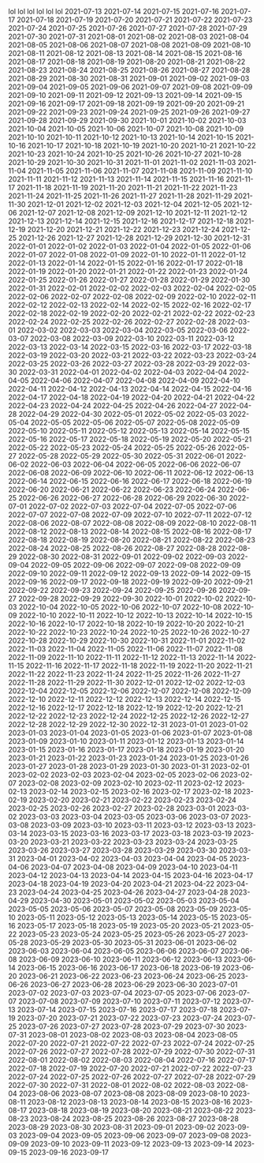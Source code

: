lol
lol
lol
lol
lol
lol
2021-07-13
2021-07-14
2021-07-15
2021-07-16
2021-07-17
2021-07-18
2021-07-19
2021-07-20
2021-07-21
2021-07-22
2021-07-23
2021-07-24
2021-07-25
2021-07-26
2021-07-27
2021-07-28
2021-07-29
2021-07-30
2021-07-31
2021-08-01
2021-08-02
2021-08-03
2021-08-04
2021-08-05
2021-08-06
2021-08-07
2021-08-08
2021-08-09
2021-08-10
2021-08-11
2021-08-12
2021-08-13
2021-08-14
2021-08-15
2021-08-16
2021-08-17
2021-08-18
2021-08-19
2021-08-20
2021-08-21
2021-08-22
2021-08-23
2021-08-24
2021-08-25
2021-08-26
2021-08-27
2021-08-28
2021-08-29
2021-08-30
2021-08-31
2021-09-01
2021-09-02
2021-09-03
2021-09-04
2021-09-05
2021-09-06
2021-09-07
2021-09-08
2021-09-09
2021-09-10
2021-09-11
2021-09-12
2021-09-13
2021-09-14
2021-09-15
2021-09-16
2021-09-17
2021-09-18
2021-09-19
2021-09-20
2021-09-21
2021-09-22
2021-09-23
2021-09-24
2021-09-25
2021-09-26
2021-09-27
2021-09-28
2021-09-29
2021-09-30
2021-10-01
2021-10-02
2021-10-03
2021-10-04
2021-10-05
2021-10-06
2021-10-07
2021-10-08
2021-10-09
2021-10-10
2021-10-11
2021-10-12
2021-10-13
2021-10-14
2021-10-15
2021-10-16
2021-10-17
2021-10-18
2021-10-19
2021-10-20
2021-10-21
2021-10-22
2021-10-23
2021-10-24
2021-10-25
2021-10-26
2021-10-27
2021-10-28
2021-10-29
2021-10-30
2021-10-31
2021-11-01
2021-11-02
2021-11-03
2021-11-04
2021-11-05
2021-11-06
2021-11-07
2021-11-08
2021-11-09
2021-11-10
2021-11-11
2021-11-12
2021-11-13
2021-11-14
2021-11-15
2021-11-16
2021-11-17
2021-11-18
2021-11-19
2021-11-20
2021-11-21
2021-11-22
2021-11-23
2021-11-24
2021-11-25
2021-11-26
2021-11-27
2021-11-28
2021-11-29
2021-11-30
2021-12-01
2021-12-02
2021-12-03
2021-12-04
2021-12-05
2021-12-06
2021-12-07
2021-12-08
2021-12-09
2021-12-10
2021-12-11
2021-12-12
2021-12-13
2021-12-14
2021-12-15
2021-12-16
2021-12-17
2021-12-18
2021-12-19
2021-12-20
2021-12-21
2021-12-22
2021-12-23
2021-12-24
2021-12-25
2021-12-26
2021-12-27
2021-12-28
2021-12-29
2021-12-30
2021-12-31
2022-01-01
2022-01-02
2022-01-03
2022-01-04
2022-01-05
2022-01-06
2022-01-07
2022-01-08
2022-01-09
2022-01-10
2022-01-11
2022-01-12
2022-01-13
2022-01-14
2022-01-15
2022-01-16
2022-01-17
2022-01-18
2022-01-19
2022-01-20
2022-01-21
2022-01-22
2022-01-23
2022-01-24
2022-01-25
2022-01-26
2022-01-27
2022-01-28
2022-01-29
2022-01-30
2022-01-31
2022-02-01
2022-02-02
2022-02-03
2022-02-04
2022-02-05
2022-02-06
2022-02-07
2022-02-08
2022-02-09
2022-02-10
2022-02-11
2022-02-12
2022-02-13
2022-02-14
2022-02-15
2022-02-16
2022-02-17
2022-02-18
2022-02-19
2022-02-20
2022-02-21
2022-02-22
2022-02-23
2022-02-24
2022-02-25
2022-02-26
2022-02-27
2022-02-28
2022-03-01
2022-03-02
2022-03-03
2022-03-04
2022-03-05
2022-03-06
2022-03-07
2022-03-08
2022-03-09
2022-03-10
2022-03-11
2022-03-12
2022-03-13
2022-03-14
2022-03-15
2022-03-16
2022-03-17
2022-03-18
2022-03-19
2022-03-20
2022-03-21
2022-03-22
2022-03-23
2022-03-24
2022-03-25
2022-03-26
2022-03-27
2022-03-28
2022-03-29
2022-03-30
2022-03-31
2022-04-01
2022-04-02
2022-04-03
2022-04-04
2022-04-05
2022-04-06
2022-04-07
2022-04-08
2022-04-09
2022-04-10
2022-04-11
2022-04-12
2022-04-13
2022-04-14
2022-04-15
2022-04-16
2022-04-17
2022-04-18
2022-04-19
2022-04-20
2022-04-21
2022-04-22
2022-04-23
2022-04-24
2022-04-25
2022-04-26
2022-04-27
2022-04-28
2022-04-29
2022-04-30
2022-05-01
2022-05-02
2022-05-03
2022-05-04
2022-05-05
2022-05-06
2022-05-07
2022-05-08
2022-05-09
2022-05-10
2022-05-11
2022-05-12
2022-05-13
2022-05-14
2022-05-15
2022-05-16
2022-05-17
2022-05-18
2022-05-19
2022-05-20
2022-05-21
2022-05-22
2022-05-23
2022-05-24
2022-05-25
2022-05-26
2022-05-27
2022-05-28
2022-05-29
2022-05-30
2022-05-31
2022-06-01
2022-06-02
2022-06-03
2022-06-04
2022-06-05
2022-06-06
2022-06-07
2022-06-08
2022-06-09
2022-06-10
2022-06-11
2022-06-12
2022-06-13
2022-06-14
2022-06-15
2022-06-16
2022-06-17
2022-06-18
2022-06-19
2022-06-20
2022-06-21
2022-06-22
2022-06-23
2022-06-24
2022-06-25
2022-06-26
2022-06-27
2022-06-28
2022-06-29
2022-06-30
2022-07-01
2022-07-02
2022-07-03
2022-07-04
2022-07-05
2022-07-06
2022-07-07
2022-07-08
2022-07-09
2022-07-10
2022-07-11
2022-07-12
2022-08-06
2022-08-07
2022-08-08
2022-08-09
2022-08-10
2022-08-11
2022-08-12
2022-08-13
2022-08-14
2022-08-15
2022-08-16
2022-08-17
2022-08-18
2022-08-19
2022-08-20
2022-08-21
2022-08-22
2022-08-23
2022-08-24
2022-08-25
2022-08-26
2022-08-27
2022-08-28
2022-08-29
2022-08-30
2022-08-31
2022-09-01
2022-09-02
2022-09-03
2022-09-04
2022-09-05
2022-09-06
2022-09-07
2022-09-08
2022-09-09
2022-09-10
2022-09-11
2022-09-12
2022-09-13
2022-09-14
2022-09-15
2022-09-16
2022-09-17
2022-09-18
2022-09-19
2022-09-20
2022-09-21
2022-09-22
2022-09-23
2022-09-24
2022-09-25
2022-09-26
2022-09-27
2022-09-28
2022-09-29
2022-09-30
2022-10-01
2022-10-02
2022-10-03
2022-10-04
2022-10-05
2022-10-06
2022-10-07
2022-10-08
2022-10-09
2022-10-10
2022-10-11
2022-10-12
2022-10-13
2022-10-14
2022-10-15
2022-10-16
2022-10-17
2022-10-18
2022-10-19
2022-10-20
2022-10-21
2022-10-22
2022-10-23
2022-10-24
2022-10-25
2022-10-26
2022-10-27
2022-10-28
2022-10-29
2022-10-30
2022-10-31
2022-11-01
2022-11-02
2022-11-03
2022-11-04
2022-11-05
2022-11-06
2022-11-07
2022-11-08
2022-11-09
2022-11-10
2022-11-11
2022-11-12
2022-11-13
2022-11-14
2022-11-15
2022-11-16
2022-11-17
2022-11-18
2022-11-19
2022-11-20
2022-11-21
2022-11-22
2022-11-23
2022-11-24
2022-11-25
2022-11-26
2022-11-27
2022-11-28
2022-11-29
2022-11-30
2022-12-01
2022-12-02
2022-12-03
2022-12-04
2022-12-05
2022-12-06
2022-12-07
2022-12-08
2022-12-09
2022-12-10
2022-12-11
2022-12-12
2022-12-13
2022-12-14
2022-12-15
2022-12-16
2022-12-17
2022-12-18
2022-12-19
2022-12-20
2022-12-21
2022-12-22
2022-12-23
2022-12-24
2022-12-25
2022-12-26
2022-12-27
2022-12-28
2022-12-29
2022-12-30
2022-12-31
2023-01-01
2023-01-02
2023-01-03
2023-01-04
2023-01-05
2023-01-06
2023-01-07
2023-01-08
2023-01-09
2023-01-10
2023-01-11
2023-01-12
2023-01-13
2023-01-14
2023-01-15
2023-01-16
2023-01-17
2023-01-18
2023-01-19
2023-01-20
2023-01-21
2023-01-22
2023-01-23
2023-01-24
2023-01-25
2023-01-26
2023-01-27
2023-01-28
2023-01-29
2023-01-30
2023-01-31
2023-02-01
2023-02-02
2023-02-03
2023-02-04
2023-02-05
2023-02-06
2023-02-07
2023-02-08
2023-02-09
2023-02-10
2023-02-11
2023-02-12
2023-02-13
2023-02-14
2023-02-15
2023-02-16
2023-02-17
2023-02-18
2023-02-19
2023-02-20
2023-02-21
2023-02-22
2023-02-23
2023-02-24
2023-02-25
2023-02-26
2023-02-27
2023-02-28
2023-03-01
2023-03-02
2023-03-03
2023-03-04
2023-03-05
2023-03-06
2023-03-07
2023-03-08
2023-03-09
2023-03-10
2023-03-11
2023-03-12
2023-03-13
2023-03-14
2023-03-15
2023-03-16
2023-03-17
2023-03-18
2023-03-19
2023-03-20
2023-03-21
2023-03-22
2023-03-23
2023-03-24
2023-03-25
2023-03-26
2023-03-27
2023-03-28
2023-03-29
2023-03-30
2023-03-31
2023-04-01
2023-04-02
2023-04-03
2023-04-04
2023-04-05
2023-04-06
2023-04-07
2023-04-08
2023-04-09
2023-04-10
2023-04-11
2023-04-12
2023-04-13
2023-04-14
2023-04-15
2023-04-16
2023-04-17
2023-04-18
2023-04-19
2023-04-20
2023-04-21
2023-04-22
2023-04-23
2023-04-24
2023-04-25
2023-04-26
2023-04-27
2023-04-28
2023-04-29
2023-04-30
2023-05-01
2023-05-02
2023-05-03
2023-05-04
2023-05-05
2023-05-06
2023-05-07
2023-05-08
2023-05-09
2023-05-10
2023-05-11
2023-05-12
2023-05-13
2023-05-14
2023-05-15
2023-05-16
2023-05-17
2023-05-18
2023-05-19
2023-05-20
2023-05-21
2023-05-22
2023-05-23
2023-05-24
2023-05-25
2023-05-26
2023-05-27
2023-05-28
2023-05-29
2023-05-30
2023-05-31
2023-06-01
2023-06-02
2023-06-03
2023-06-04
2023-06-05
2023-06-06
2023-06-07
2023-06-08
2023-06-09
2023-06-10
2023-06-11
2023-06-12
2023-06-13
2023-06-14
2023-06-15
2023-06-16
2023-06-17
2023-06-18
2023-06-19
2023-06-20
2023-06-21
2023-06-22
2023-06-23
2023-06-24
2023-06-25
2023-06-26
2023-06-27
2023-06-28
2023-06-29
2023-06-30
2023-07-01
2023-07-02
2023-07-03
2023-07-04
2023-07-05
2023-07-06
2023-07-07
2023-07-08
2023-07-09
2023-07-10
2023-07-11
2023-07-12
2023-07-13
2023-07-14
2023-07-15
2023-07-16
2023-07-17
2023-07-18
2023-07-19
2023-07-20
2023-07-21
2023-07-22
2023-07-23
2023-07-24
2023-07-25
2023-07-26
2023-07-27
2023-07-28
2023-07-29
2023-07-30
2023-07-31
2023-08-01
2023-08-02
2023-08-03
2023-08-04
2023-08-05
2022-07-20
2022-07-21
2022-07-22
2022-07-23
2022-07-24
2022-07-25
2022-07-26
2022-07-27
2022-07-28
2022-07-29
2022-07-30
2022-07-31
2022-08-01
2022-08-02
2022-08-03
2022-08-04
2022-07-16
2022-07-17
2022-07-18
2022-07-19
2022-07-20
2022-07-21
2022-07-22
2022-07-23
2022-07-24
2022-07-25
2022-07-26
2022-07-27
2022-07-28
2022-07-29
2022-07-30
2022-07-31
2022-08-01
2022-08-02
2022-08-03
2022-08-04
2023-08-06
2023-08-07
2023-08-08
2023-08-09
2023-08-10
2023-08-11
2023-08-12
2023-08-13
2023-08-14
2023-08-15
2023-08-16
2023-08-17
2023-08-18
2023-08-19
2023-08-20
2023-08-21
2023-08-22
2023-08-23
2023-08-24
2023-08-25
2023-08-26
2023-08-27
2023-08-28
2023-08-29
2023-08-30
2023-08-31
2023-09-01
2023-09-02
2023-09-03
2023-09-04
2023-09-05
2023-09-06
2023-09-07
2023-09-08
2023-09-09
2023-09-10
2023-09-11
2023-09-12
2023-09-13
2023-09-14
2023-09-15
2023-09-16
2023-09-17
